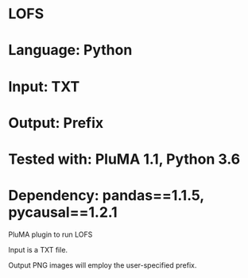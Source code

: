 # LOFS
# Language: Python
# Input: TXT
# Output: Prefix
# Tested with: PluMA 1.1, Python 3.6
# Dependency: pandas==1.1.5, pycausal==1.2.1

PluMA plugin to run LOFS

Input is a TXT file.

Output PNG images will employ the user-specified prefix.
